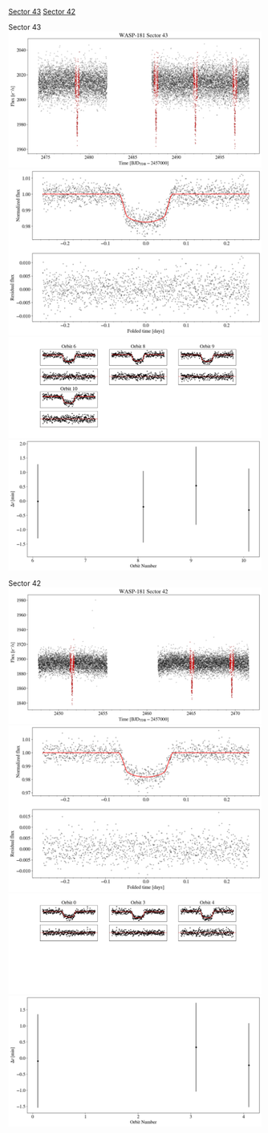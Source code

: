 [Sector 43](#sector43)
[Sector 42](#sector42)

<a name = "sector43"></a>
Sector 43
![alt text](/tt/WASP-181_Sector_43/WASP-181_Sector_43_a_TimeSeries.png)
![alt text](/tt/WASP-181_Sector_43/WASP-181_Sector_43_b_FoldedLightCurve.png)
![alt text](/tt/WASP-181_Sector_43/WASP-181_Sector_43_b_IndividualTransitsWithFit.png)
![alt text](/tt/WASP-181_Sector_43/WASP-181_Sector_43_c_TimingResiduals.png)

<a name = "sector42"></a>
Sector 42
![alt text](/tt/WASP-181_Sector_42/WASP-181_Sector_42_a_TimeSeries.png)
![alt text](/tt/WASP-181_Sector_42/WASP-181_Sector_42_b_FoldedLightCurve.png)
![alt text](/tt/WASP-181_Sector_42/WASP-181_Sector_42_b_IndividualTransitsWithFit.png)
![alt text](/tt/WASP-181_Sector_42/WASP-181_Sector_42_c_TimingResiduals.png)

